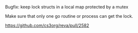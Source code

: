 Bugfix: keep lock structs in a local map protected by a mutex

Make sure that only one go routine or process can get the 
lock.

https://github.com/cs3org/reva/pull/2582
